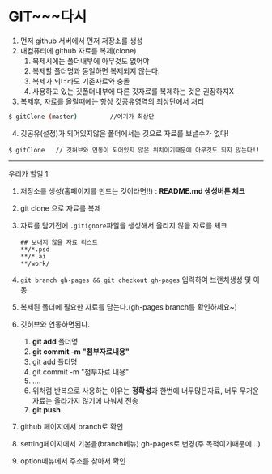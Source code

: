 # GIT~~~다시

1. 먼저 github 서버에서 먼저 저장소를 생성
2. 내컴퓨터에 github 자료를 복제(clone)
   1. 복제시에는 폴더내부에 아무것도 없어야
   2. 복제할 폴더명과 동일하면 복제되지 않는다.
   3. 복제가 되더라도 기존자료와 충돌
   4. 사용하고 있는 깃폴더내부에 다른 깃자료를 복제하는 것은 권장하지X
3. 복제후, 자료를 올릴때에는 항상 깃공유영역의 최상단에서 처리

```sh
$ gitClone (master)         //여기가 최상단
```

4. 깃공유(설정)가 되어있지않은 폴더에서는 깃으로 자료를 보낼수가 없다!

```shell
$ gitClone   // 깃허브와 연동이 되어있지 않은 위치이기때문에 아무것도 되지 않는다!!
```

---

우리가 할일 1

1. 저장소를 생성(홈페이지를 만드는 것이라면!!) : **README.md 생성버튼 체크**

2. git clone 으로 자료를 복제

3. 자료를 담기전에 `.gitignore`파일을 생성해서 올리지 않을 자료를 체크

   ```.gitignore
   ## 보내지 않을 자료 리스트
   **/*.psd
   **/*.ai
   **/work/
   ```

4. `git branch gh-pages && git checkout gh-pages` 입력하여 브랜치생성 및 이동

5. 복제된 폴더에 필요한 자료를 담는다.(gh-pages branch를 확인하세요~)

6. 깃허브와 연동하면된다.

   1. **git add** 폴더명
   2. **git commit -m "첨부자료내용"**
   3. git add 폴더명
   4. git commit -m "첨부자료 내용"
   5. ....
   6. 위처럼 반복으로 사용하는 이유는 **정확성**과 한번에 너무많은자료, 너무 무거운자료는 올라가지 않기에 나눠서 전송
   7. **git push**

7. github 페이지에서 branch로 확인

8. setting페이지에서 기본을(branch메뉴) gh-pages로 변경(주 목적이기때문에...)

9. option메뉴에서 주소를 찾아서 확인

   



